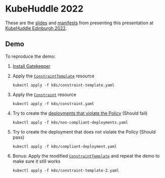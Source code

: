 # KubeHuddle 2022

These are the [slides](./presentation.pdf) and [manifests](./k8s/) from presenting this presentation at [KubeHuddle Edinburgh 2022](https://kubehuddle.com/2022/).

## Demo

To reproduce the demo:

1. [Install Gatekeeper](../README.md#InstallingGatekeeper)
2. Apply the [`ConstraintTemplate`](k8s/constraint-template.yaml) resource

    ```shell
    kubectl apply -f k8s/constraint-template.yaml
    ```

3. Apply the [`Constraint`](k8s/constraint.yaml) resource

    ```shell
    kubectl apply -f k8s/constraint.yaml
    ```

4. Try to create the [deployments that violate the Policy](k8s/non-compliant-deployments.yaml) (Should fail)

    ```shell
    kubectl apply -f k8s/non-compliant-deployments.yaml
    ```

5. Try to create the deployment that does not violate the Policy (Should pass)

    ```shell
    kubectl apply -f k8s/compliant-deployment.yaml
    ```

6. Bonus: Apply the modified [`ConstraintTemplate`](k8s/constraint-template-2.yaml) and repeat the demo to make sure it still works

    ```shell
    kubectl apply -f k8s/constraint-template-2.yaml
    ```